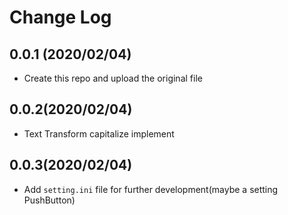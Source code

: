 # Change Log

## 0.0.1 (2020/02/04)
* Create this repo and upload the original file

## 0.0.2(2020/02/04)
* Text Transform capitalize implement

## 0.0.3(2020/02/04)
* Add `setting.ini` file for further development(maybe a setting PushButton)


